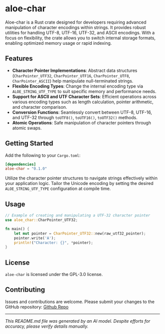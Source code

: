 # aloe-char

Aloe-char is a Rust crate designed for developers requiring advanced manipulation of character encodings within strings. It provides robust utilities for handling UTF-8, UTF-16, UTF-32, and ASCII encodings. With a focus on flexibility, the crate allows you to switch internal storage formats, enabling optimized memory usage or rapid indexing.

## Features

- **Character Pointer Implementations**: Abstract data structures (`CharPointer_UTF32`, `CharPointer_UTF16`, `CharPointer_UTF8`, `CharPointer_ASCII`) help manipulate null-terminated strings.
- **Flexible Encoding Types**: Change the internal encoding type via `ALOE_STRING_UTF_TYPE` to suit specific memory and performance needs.
- **Support for ASCII and UTF Character Sets**: Efficient operations across various encoding types such as length calculation, pointer arithmetic, and character comparison.
- **Conversion Functions**: Seamlessly convert between UTF-8, UTF-16, and UTF-32 through `toUTF8()`, `toUTF16()`, `toUTF32()` methods.
- **Atomic Operations**: Safe manipulation of character pointers through atomic swaps.

## Getting Started

Add the following to your `Cargo.toml`:

```toml
[dependencies]
aloe-char = "0.1.0"
```

Utilize the character pointer structures to navigate strings effectively within your application logic. Tailor the Unicode encoding by setting the desired `ALOE_STRING_UTF_TYPE` configuration at compile time.

## Usage

```rust
// Example of creating and manipulating a UTF-32 character pointer
use aloe_char::CharPointer_UTF32;

fn main() {
    let mut pointer = CharPointer_UTF32::new(raw_utf32_pointer);
    pointer.write('A');
    println!("Character: {}", *pointer);
}
```

## License

`aloe-char` is licensed under the GPL-3.0 license.

## Contributing
Issues and contributions are welcome. Please submit your changes to the GitHub repository: [Github Repo](https://github.com/klebs6/aloe-rs)

---

*This README.md file was generated by an AI model. Despite efforts for accuracy, please verify details manually.*